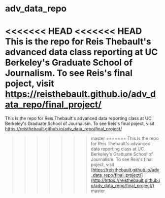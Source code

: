 # adv_data_repo

<<<<<<< HEAD
<<<<<<< HEAD
This is the repo for Reis Thebault's advanced data class reporting at UC Berkeley's Graduate School of Journalism. To see Reis's final poject, visit https://reisthebault.github.io/adv_data_repo/final_project/
=======
This is the repo for Reis Thebault's advanced data reporting class at UC Berkeley's Graduate School of Journalism. To see Reis's final poject, visit https://reisthebault.github.io/adv_data_repo/final_project/
>>>>>>> master
=======
This is the repo for Reis Thebault's advanced data reporting class at UC Berkeley's Graduate School of Journalism. To see Reis's final poject, visit [https://reisthebault.github.io/adv_data_repo/final_project/](http://https://reisthebault.github.io/adv_data_repo/final_project/)
>>>>>>> master
